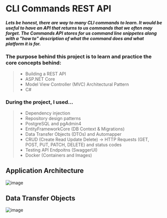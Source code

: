 # CLI Commands REST API

##### Lets be honest, there are way to many CLI commands to learn. It would be useful to have an API that returns to us commands that we often may forget. The Commands API stores for us command line snippetes along with a "how to" description of what the command does and what platform it is for.

### The purpose behind this project is to learn and practice the core concepts behind:
> - Building a REST API
> - ASP.NET Core
> - Model View Controller (MVC) Architectural Pattern
> - C#
### During the project, I used...
> - Dependency injection
> - Repository design patterns
> - PostgreSQL and pgAdmin4
> - EntityFrameworkCore (DB Context & Migrations)
> - Data Transfer Objects (DTOs) and Automapper
> - CRUD (Create Read Update Delete) -> HTTP Requests (GET, POST, PUT, PATCH, DELETE) and status codes
> - Testing API Endpoitns (SwaggerUI)
> - Docker (Containers and Images)

## Application Architecture
![image](https://github.com/ffarooqui2/Commands-REST-API/assets/96920961/91c34257-5d48-4905-b11d-8a4a5e75db84)

## Data Transfer Objects
![image](https://github.com/ffarooqui2/Commands-REST-API/assets/96920961/ea8dfa62-5be1-44d8-b870-678c07e702be)
